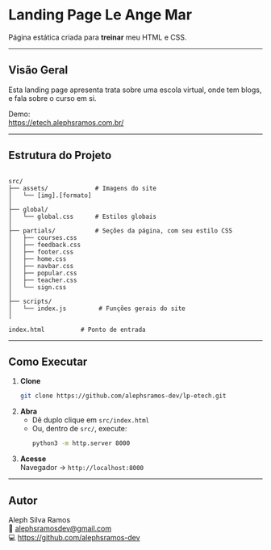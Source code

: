 # Landing Page Le Ange Mar

Página estática criada para **treinar** meu HTML e CSS.

---

## Visão Geral

Esta landing page apresenta trata sobre uma escola virtual, onde tem blogs, e fala sobre o curso em si. 

Demo:  
https://etech.alephsramos.com.br/

---

## Estrutura do Projeto

```

src/
├── assets/             # Imagens do site   
│   └── [img].[formato]
│
├── global/
│   └── global.css      # Estilos globais
│
├── partials/           # Seções da página, com seu estilo CSS
│   ├── courses.css
│   ├── feedback.css
│   ├── footer.css
│   ├── home.css
│   ├── navbar.css
│   ├── popular.css
│   ├── teacher.css
│   └── sign.css
│
├── scripts/
│   └── index.js         # Funções gerais do site
│

index.html          # Ponto de entrada
```

---

## Como Executar

1. **Clone**  
   ```bash
   git clone https://github.com/alephsramos-dev/lp-etech.git
   ```
2. **Abra**  
   - Dê duplo clique em `src/index.html`  
   - Ou, dentro de `src/`, execute:
     ```bash
     python3 -m http.server 8000
     ```
3. **Acesse**  
   Navegador → `http://localhost:8000`

---

## Autor

Aleph Silva Ramos  
📧 alephsramosdev@gmail.com  
💻 https://github.com/alephsramos-dev  
